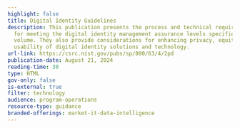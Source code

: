 ```yaml
---
highlight: false
title: Digital Identity Guidelines
description: This publication presents the process and technical requirements
  for meeting the digital identity management assurance levels specified in each
  volume. They also provide considerations for enhancing privacy, equity, and
  usability of digital identity solutions and technology.
url-link: https://csrc.nist.gov/pubs/sp/800/63/4/2pd
publication-date: August 21, 2024
reading-time: 30
type: HTML
gov-only: false
is-external: true
filter: technology
audience: program-operations
resource-type: guidance
branded-offerings: market-it-data-intelligence
---
```

